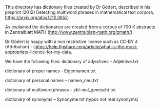 This directory has  dictionary files created by Dr Gödert, described in his preprint (2012)
Detecting multiword phrases in mathematical text corpora, https://arxiv.org/abs/1210.0852.

As explained the dictionaries are created from a corpus of 700 K abstracts in 
Zentralblatt MATH (http://www.zentralblatt-math.org/zmath/).

Dr Gödert is happy with a non restrictive license such as  CC-BY 4 (Attribution)
--https://help.figshare.com/article/what-is-the-most-appropriate-licence-for-my-data.

We have the following files:
dictionary of adjectives – Adjektive.txt

dictionary of proper names – Eigennamen.txt

dictionary of personal names – namen_neu.txt

dictionary of multiword phrases – zbl-mul_gemischt.txt

dictionary of synonyms – Synonyme.txt (typos not real synonyms)

